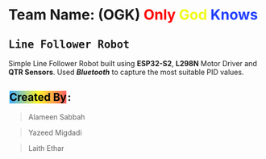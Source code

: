 # Team Name: (OGK) <span style="color: red">Only</span> <span style="color: #F0FA1A">God</span> <span style="color: #2240FF">Knows</span>

## <span style="font-family: monospace">Line Follower Robot</span>

Simple Line Follower Robot built using **ESP32-S2**, **L298N** Motor Driver and **QTR Sensors**.
Used **_Bluetooth_** to capture the most suitable PID values. 

## <span style="color: #040605;background: linear-gradient(to right, #3faeff, #fef42b, #ff5f5f); border: 2px solid white">Created By</span>:

> Alameen Sabbah

> Yazeed Migdadi

> Laith Ethar
